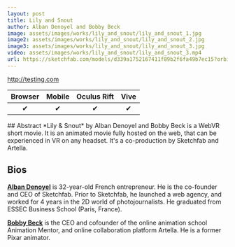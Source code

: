 ```yaml
---
layout: post
title: Lily and Snout
author: Alban Denoyel and Bobby Beck
image: assets/images/works/lily_and_snout/lily_and_snout_1.jpg
image2: assets/images/works/lily_and_snout/lily_and_snout_2.jpg
image3: assets/images/works/lily_and_snout/lily_and_snout_3.jpg
video: assets/images/works/lily_and_snout/lily_and_snout_3.mp4
url: https://sketchfab.com/models/d339a1752167411f89b2f6fa49b7ec15?orbit_constraint_pitch_down=0&scrollwheel=0&autospin=0&navigation=fps&fps_speed=0&camera=0&preload=1
---
```


<a href="#" class="button fit special icon fa-play"> http://testing.com</a>

Browser | Mobile | Oculus Rift | Vive 
:------:|:------:|:-----------:|:----:
✔       |✔       |✔            |✔

<div class="box" markdown="1">
## Abstract
*Lily & Snout* by Alban Denoyel and Bobby Beck is a WebVR short movie. It is an animated movie fully hosted on the web, that can be experienced in VR on any headset. It's a co-production by Sketchfab and Artella.

## Bios	
**[Alban Denoyel](http://denoyel.com/)** is 32-year-old French entrepreneur. He is the co-founder and CEO of Sketchfab. Prior to Sketchfab, he launched a web agency, and worked for 4 years in the 2D world of photojournalists. He graduated from ESSEC Business School (Paris, France). 

**[Bobby Beck](https://twitter.com/bobbyboombeck)** is the CEO and cofounder of the online animation school Animation Mentor, and online collaboration platform Artella. He is a former Pixar animator.
</div>
